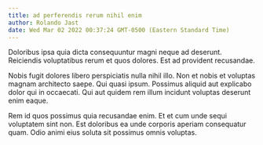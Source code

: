 ```yaml
---
title: ad perferendis rerum nihil enim
author: Rolando Jast
date: Wed Mar 02 2022 00:37:24 GMT-0500 (Eastern Standard Time)
---
```

Doloribus ipsa quia dicta consequuntur magni neque ad deserunt. Reiciendis voluptatibus rerum et quos dolores. Est ad provident recusandae.

 Nobis fugit dolores libero perspiciatis nulla nihil illo. Non et nobis et voluptas magnam architecto saepe. Qui quasi ipsum. Possimus aliquid aut explicabo dolor qui in occaecati. Qui aut quidem rem illum incidunt voluptas deserunt enim eaque.

 Rem id quos possimus quia recusandae enim. Et et cum unde sequi voluptatem sint non. Est doloribus ea unde corporis aperiam consequatur quam. Odio animi eius soluta sit possimus omnis voluptas.
